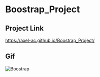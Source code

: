 # Boostrap_Project
## Project Link
https://axel-ac.github.io/Boostrap_Project/
## Gif
![Boostrap](https://user-images.githubusercontent.com/102467587/216693480-76558354-977d-4b59-93f6-6aed9bb13f96.gif)
